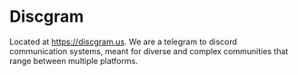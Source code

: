 # Discgram

Located at https://discgram.us. We are a telegram to discord communication systems, meant for diverse and complex communities that range between multiple platforms.
